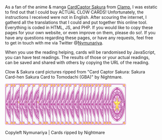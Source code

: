 <p>As a fan of the anime &amp; manga <a href="https://en.wikipedia.org/wiki/Cardcaptor_Sakura">CardCaptor Sakura</a> from <a href="https://en.wikipedia.org/wiki/Clamp_(manga_artists)">Clamp</a>, I was estatic to find out that I could buy ACTUAL CLOW CARDS!  Unfortunately, the instructions I received were not in English.  After scouring the internet, I gatherd all the translations that I could and put together this online tool.  Everything is coded in HTML, JS, and PHP.  If you would like to copy these pages for your own website, or even improve on them, please do so!. If you have any questions regarding these pages, or have any requests, feel free to get in touch with me via Twitter @<a href="http://www.twitter.com/nymunariya">Nymunariya</a>.</p>
<p>When you use the reading helping, cards will be randomised by JavaScript, you can have test readings.  The results of those or your actual readings, can be saved and shared with others by copying the URL of the reading.</p>
<p>Clow &amp; Sakura card pictures ripped from "Card Captor Sakura: Sakura Card-hen Sakura Card to Tomodachi (GBA)" by Nightmare.</p>
<img src="daily_sakura.png" />
<p>Copyleft Nymunariya | Cards ripped by Nightmare</p>
